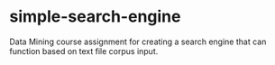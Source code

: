 # simple-search-engine
 Data Mining course assignment for creating a search engine that can function based on text file corpus input.
